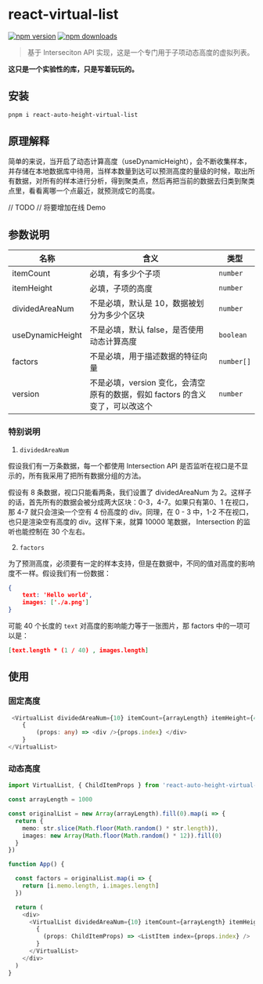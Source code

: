 # react-virtual-list

[![npm version](https://badgen.net/npm/v/react-auto-height-virtual-list)](https://npm.im/react-auto-height-virtual-list) 
[![npm downloads](https://badgen.net/npm/dm/react-auto-height-virtual-list)](https://npm.im/react-auto-height-virtual-list)

> 基于 Interseciton API 实现，这是一个专门用于子项动态高度的虚拟列表。

**这只是一个实验性的库，只是写着玩玩的。**

## 安装

```bash
pnpm i react-auto-height-virtual-list
```

## 原理解释

简单的来说，当开启了动态计算高度（useDynamicHeight），会不断收集样本，并存储在本地数据库中待用，当样本数量到达可以预测高度的量级的时候，取出所有数据，对所有的样本进行分析，得到聚类点，然后再把当前的数据去归类到聚类点里，看看离哪一个点最近，就预测成它的高度。

// TODO
// 将要增加在线 Demo

## 参数说明

| 名称 | 含义 | 类型 |
|----|----| --- |
| itemCount | 必填，有多少个子项| `number`|
| itemHeight | 必填，子项的高度| `number`|
| dividedAreaNum | 不是必填，默认是 10，数据被划分为多少个区块 | `number` |
| useDynamicHeight | 不是必填，默认 false，是否使用动态计算高度 | `boolean` |
| factors | 不是必填，用于描述数据的特征向量 | `number[]` |
| version | 不是必填，version 变化，会清空原有的数据，假如 factors 的含义变了，可以改这个 | `number` |

### 特别说明 

1. `dividedAreaNum`

假设我们有一万条数据，每一个都使用 Intersection API 是否监听在视口是不显示的，所有我采用了把所有数据分组的方法。

假设有 8 条数据，视口只能看两条，我们设置了 dividedAreaNum 为 2。这样子的话，首先所有的数据会被分成两大区块：0-3，4-7。如果只有第0、1 在视口，那 4-7 就只会渲染一个空有 4 份高度的 div。同理，在 0 - 3 中，1-2 不在视口，也只是渲染空有高度的 div。这样下来，就算 10000 笔数据， Intersection 的监听也能控制在 30 个左右。

2. `factors`

为了预测高度，必须要有一定的样本支持，但是在数据中，不同的值对高度的影响度不一样。假设我们有一份数据：

```json
{
    text: 'Hello world',
    images: ['./a.png']
}
```

可能 40 个长度的 `text` 对高度的影响能力等于一张图片，那 factors 中的一项可以是：

```json
[text.length * (1 / 40) , images.length]
```

## 使用

### 固定高度

```ts
 <VirtualList dividedAreaNum={10} itemCount={arrayLength} itemHeight={40}>
    {
        (props: any) => <div />{props.index} </div>
    }
</VirtualList>
```

### 动态高度

```ts
import VirtualList, { ChildItemProps } from 'react-auto-height-virtual-list'

const arrayLength = 1000

const originalList = new Array(arrayLength).fill(0).map(i => {
  return {
    memo: str.slice(Math.floor(Math.random() * str.length)),
    images: new Array(Math.floor(Math.random() * 12)).fill(0)
  }
})

function App() {

  const factors = originalList.map(i => {
    return [i.memo.length, i.images.length]
  })

  return (
    <div>
      <VirtualList dividedAreaNum={10} itemCount={arrayLength} itemHeight={40}>
        {
          (props: ChildItemProps) => <ListItem index={props.index} />
        }
      </VirtualList>
    </div>
  )
}
```
